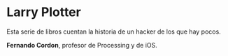 # Larry Plotter

Esta serie de libros cuentan la historia de un hacker de los que hay pocos.

**Fernando Cordon**, profesor de Processing y de iOS.


